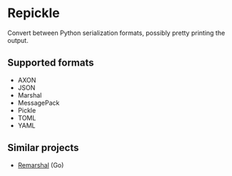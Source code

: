 # Repickle
Convert between Python serialization formats, possibly pretty printing
the output.

## Supported formats
* AXON
* JSON
* Marshal
* MessagePack
* Pickle
* TOML
* YAML

## Similar projects
* [Remarshal](https://github.com/dbohdan/remarshal) (Go)
